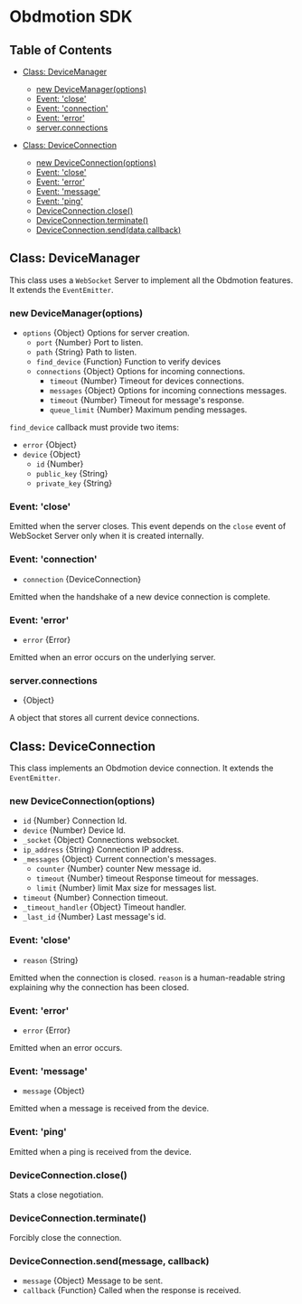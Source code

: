 # Obdmotion SDK

## Table of Contents

- [Class: DeviceManager](#class-devicemanager)
  - [new DeviceManager(options)](#new-devicemanageroptions)
  - [Event: 'close'](#event-close)
  - [Event: 'connection'](#event-connection)
  - [Event: 'error'](#event-error)
  - [server.connections](#devicemanagerconnections)

- [Class: DeviceConnection](#class-deviceconnection)
  - [new DeviceConnection(options)](#new-deviceconnectionoptions)
  - [Event: 'close'](#event-close-1)
  - [Event: 'error'](#event-error-1)
  - [Event: 'message'](#event-message)
  - [Event: 'ping'](#event-ping)
  - [DeviceConnection.close()](#deviceconnectionclose)
  - [DeviceConnection.terminate()](#deviceconnectionterminate)
  - [DeviceConnection.send(data,callback)](#deviceconnectionsend)

## Class: DeviceManager

This class uses a `WebSocket` Server to implement all the Obdmotion features. It extends the `EventEmitter`.

### new DeviceManager(options)

  - `options` {Object} Options for server creation.
    - `port` {Number} Port to listen.
    - `path` {String} Path to listen.
    - `find_device` {Function} Function to verify devices
    - `connections` {Object} Options for incoming connections.
      - `timeout` {Number} Timeout for devices connections.
      - `messages` {Object} Options for incoming connections messages.
      - `timeout` {Number} Timeout for message's response.
      - `queue_limit` {Number} Maximum pending messages.

`find_device` callback must provide two items:
  - `error` {Object}
  - `device` {Object}
    - `id` {Number}
    - `public_key` {String}
    - `private_key` {String}

### Event: 'close'

Emitted when the server closes. This event depends on the `close` event of
WebSocket Server only when it is created internally.

### Event: 'connection'

- `connection` {DeviceConnection}

Emitted when the handshake of a new device connection is complete.

### Event: 'error'

- `error` {Error}

Emitted when an error occurs on the underlying server.

### server.connections

- {Object}

A object that stores all current device connections.

## Class: DeviceConnection

This class implements an Obdmotion device connection. It extends the `EventEmitter`.

### new DeviceConnection(options)

  - `id` {Number} Connection Id.
  - `device` {Number} Device Id.
  - `_socket` {Object} Connections websocket.
  - `ip_address` {String} Connection IP address.
  - `_messages` {Object} Current connection's messages.
    - `counter` {Number} counter New message id.
    - `timeout` {Number} timeout Response timeout for messages.
    - `limit` {Number} limit Max size for messages list.
  - `timeout` {Number} Connection timeout.
  - `_timeout_handler` {Object} Timeout handler.
  - `_last_id` {Number} Last message's id.

### Event: 'close'

- `reason` {String}

Emitted when the connection is closed. `reason` is a
human-readable string explaining why the connection has been closed.

### Event: 'error'

- `error` {Error}

Emitted when an error occurs.

### Event: 'message'

- `message` {Object}

Emitted when a message is received from the device.

### Event: 'ping'

Emitted when a ping is received from the device.

### DeviceConnection.close()

Stats a close negotiation.

### DeviceConnection.terminate()

Forcibly close the connection.

### DeviceConnection.send(message, callback)

  - `message` {Object} Message to be sent.
  - `callback` {Function} Called when the response is received.
